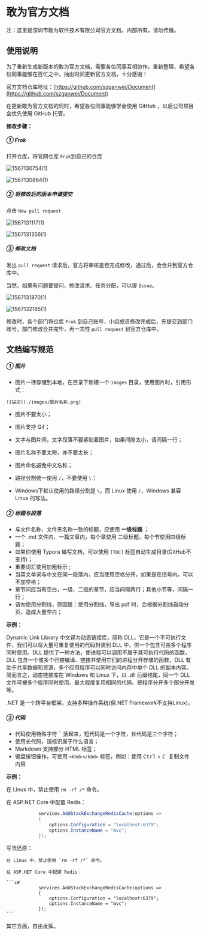 # 敢为官方文档

注：这里是深圳市敢为软件技术有限公司官方文档，内部所有，请勿传播。



## 使用说明

为了重新生成新版本的敢为官方文档，需要各位同事互相协作，重新整理，希望各位同事能够在百忙之中，抽出时间更新官方文档，十分感谢！

官方文档仓库地址：[https://github.com/szganwei/Document](https://github.com/szganwei/Document)

在更新敢为官方文档的同时，希望各位同事能够学会使用 GitHub ，以后公司项目会优先使用 GitHub 托管。

**修改步骤：**

##### ① Frok

打开仓库，将官网仓库 `Frok`到自己的仓库

![1567130754(1)](./images/1567130754(1).png)

![1567130864(1)](./images/1567130864(1).png)



##### ② 将修改后的版本申请提交

点击 `New pull request`

![1567131117(1)](./images/1567131117(1).png)

![1567131356(1)](./images/1567131356(1).png)

##### ③ 修改文档

发出 `pull request` 请求后，官方将审核是否完成修改，通过后，会合并到官方仓库中。

当然，如果有问题要提问、修改请求、任务分配，可以提 `Issue`。

![1567131870(1)](./images/1567131870(1).png)

![1567132185(1)](./images/1567132185(1).png)

修改时，各个部门将仓库 `Frok` 到自己账号，小组成员修改完成后，先提交到部门账号，部门修改合并完毕，再一次性 `pull request` 到官方仓库中。





## 文档编写规范

##### ① 图片

- 图片一律存储到本地，在目录下新建一个 `images` 目录，使用图片时，引用形式：


```shell
![描述](./images/图片名称.png)
```

-  图片不要太小；
-  图片支持 Gif；
-  文字与图片间，文字段落不要紧贴着图片，如果间隙太小，请间隔一行；
-  图片名称不要太短，亦不要太长；

-  图片命名避免中文名称；
-  路径分割统一使用 `/`，不要使用 `\`；
-  Windows下默认使用的路径分割是 `\`，而 Linux 使用 `/`，Windows 兼容 Linux 的写法。



##### ② 标题与段落

- 与文件名称、文件夹名称一致的标题，应使用 **一级标题** ；
- 一个 .md 文件内、一篇文章内，每个章使用 二级标题，每个节使用四级标题；
- 如果你使用 Typora 编写文档，可以使用 `[TOC]` 标签自动生成目录(GitHub不支持)；
- 重要词汇使用加粗标示 ;
- 当英文单词与中文在同一段落内，应当使用空格分开，如果是在括号内，可以不加空格；
- 章节间应当有空白，一级、二级的章节，应当间隔两行；其他小节等，间隔一行；
- 请勿使用分割线，原因是：使用分割线，导出 pdf 时，会根据分割线自动分页，造成大量空白；

**示例：**

Dynamic Link Library 中文译为动态链接库，简称 DLL，它是一个不可执行文件，我们可以将大量可重复使用的代码封装到 DLL 中，供一个包含可由多个程序同时使用。DLL 提供了一种方法，使进程可以调用不属于其可执行代码的函数，DLL 包含一个或多个已被编译、链接并使用它们的进程分开存储的函数，DLL 有助于共享数据和资源，多个应用程序可以同时访问内存中单个 DLL 的副本内容。简而言之，动态链接库在 Windows 和 Linux 下，以 .dll 后缀结尾，同一个 DLL 文件可被多个程序同时使用、最大程度复用相同的代码、把程序分开多个部分开发等。

.NET 是一个跨平台框架，支持多种操作系统(但.NET Framework不支持Linux)。



##### ③ 代码

- 代码使用特殊字符 <kbd>`</kbd> 括起来，短代码是一个字符，长代码是三个字符；
- 使用长代码，请标识属于什么语言；
- Markdown 支持部分 HTML 标签；
- 键盘按钮操作，可使用 `<kbd></kbd>` 标签，例如：使用 <kbd>Ctrl</kbd> + <kbd>C </kbd>复制文件内容

**示例：**

在 Linux 中，禁止使用 `rm -rf /*` 命令。

在 ASP.NET Core 中配置 Redis：

```c#
            services.AddStackExchangeRedisCache(options =>
            {
                options.Configuration = "localhost:6379";
                options.InstanceName = "mvc";
            });
```
写法还原：
```
在 Linux 中，禁止使用 `rm -rf /*` 命令。

在 ASP.NET Core 中配置 Redis：

​```c#
            services.AddStackExchangeRedisCache(options =>
            {
                options.Configuration = "localhost:6379";
                options.InstanceName = "mvc";
            });
​```
```



其它方面，自由发挥。